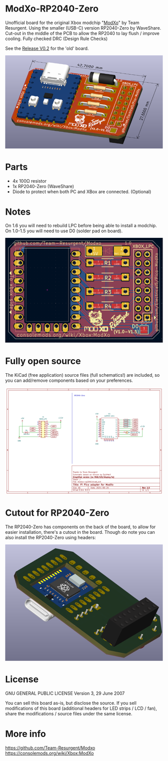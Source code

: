 # ModXo-RP2040-Zero
Unofficial board for the original Xbox modchip "[ModXo](https://github.com/Team-Resurgent/Modxo)" by Team Resurgent.
Using the smaller (USB-C) version RP2040-Zero by WaveShare.
Cut-out in the middle of the PCB to allow the RP2040 to lay flush / improve cooling.
Fully checked DRC (Design Rule Checks)

See the [Release V0.2](https://github.com/Electrical5/ModXo-RP2040-Zero/releases/tag/V0.2) for the 'old' board.

![3d](3d.png)

# Parts
- 4x 100Ω resistor
- 1x RP2040-Zero (WaveShare)
- Diode to protect when both PC and XBox are connected. (Optional)

# Notes
On 1.6 you will need to rebuild LPC before being able to install a modchip.
On 1.0-1.5 you will need to use D0 (solder pad on board).

![2d](pcb.png)

# Fully open source

The KiCad (free application) source files (full schematics!) are included, so you can add/remove components based on your preferences.

![schematics](schematics.png)

# Cutout for RP2040-Zero

The RP2040-Zero has components on the back of the board, to allow for easier installation, there's a cutout in the board.
Though do note you can also install the RP2040-Zero using headers:

![flush](flush.png)

# License

GNU GENERAL PUBLIC LICENSE
Version 3, 29 June 2007

You can sell this board as-is, but disclose the source.
If you sell modifications of this board (additional headers for LED strips / LCD / fan), share the modifications / source files under the same license.

# More info

https://github.com/Team-Resurgent/Modxo
https://consolemods.org/wiki/Xbox:ModXo
